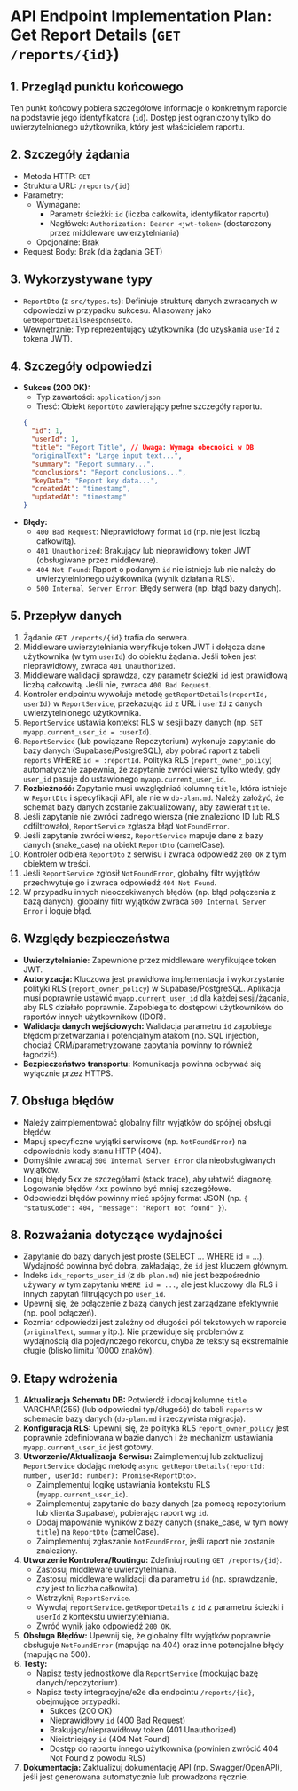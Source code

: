 # API Endpoint Implementation Plan: Get Report Details (`GET /reports/{id}`)

## 1. Przegląd punktu końcowego
Ten punkt końcowy pobiera szczegółowe informacje o konkretnym raporcie na podstawie jego identyfikatora (`id`). Dostęp jest ograniczony tylko do uwierzytelnionego użytkownika, który jest właścicielem raportu.

## 2. Szczegóły żądania
- Metoda HTTP: `GET`
- Struktura URL: `/reports/{id}`
- Parametry:
  - Wymagane:
    - Parametr ścieżki: `id` (liczba całkowita, identyfikator raportu)
    - Nagłówek: `Authorization: Bearer <jwt-token>` (dostarczony przez middleware uwierzytelniania)
  - Opcjonalne: Brak
- Request Body: Brak (dla żądania GET)

## 3. Wykorzystywane typy
- `ReportDto` (z `src/types.ts`): Definiuje strukturę danych zwracanych w odpowiedzi w przypadku sukcesu. Aliasowany jako `GetReportDetailsResponseDto`.
- Wewnętrznie: Typ reprezentujący użytkownika (do uzyskania `userId` z tokena JWT).

## 4. Szczegóły odpowiedzi
- **Sukces (200 OK):**
  - Typ zawartości: `application/json`
  - Treść: Obiekt `ReportDto` zawierający pełne szczegóły raportu.
  ```json
  {
    "id": 1,
    "userId": 1,
    "title": "Report Title", // Uwaga: Wymaga obecności w DB
    "originalText": "Large input text...",
    "summary": "Report summary...",
    "conclusions": "Report conclusions...",
    "keyData": "Report key data...",
    "createdAt": "timestamp",
    "updatedAt": "timestamp"
  }
  ```
- **Błędy:**
  - `400 Bad Request`: Nieprawidłowy format `id` (np. nie jest liczbą całkowitą).
  - `401 Unauthorized`: Brakujący lub nieprawidłowy token JWT (obsługiwane przez middleware).
  - `404 Not Found`: Raport o podanym `id` nie istnieje lub nie należy do uwierzytelnionego użytkownika (wynik działania RLS).
  - `500 Internal Server Error`: Błędy serwera (np. błąd bazy danych).

## 5. Przepływ danych
1. Żądanie `GET /reports/{id}` trafia do serwera.
2. Middleware uwierzytelniania weryfikuje token JWT i dołącza dane użytkownika (w tym `userId`) do obiektu żądania. Jeśli token jest nieprawidłowy, zwraca `401 Unauthorized`.
3. Middleware walidacji sprawdza, czy parametr ścieżki `id` jest prawidłową liczbą całkowitą. Jeśli nie, zwraca `400 Bad Request`.
4. Kontroler endpointu wywołuje metodę `getReportDetails(reportId, userId)` w `ReportService`, przekazując `id` z URL i `userId` z danych uwierzytelnionego użytkownika.
5. `ReportService` ustawia kontekst RLS w sesji bazy danych (np. `SET myapp.current_user_id = :userId`).
6. `ReportService` (lub powiązane Repozytorium) wykonuje zapytanie do bazy danych (Supabase/PostgreSQL), aby pobrać raport z tabeli `reports` WHERE `id = :reportId`. Polityka RLS (`report_owner_policy`) automatycznie zapewnia, że zapytanie zwróci wiersz tylko wtedy, gdy `user_id` pasuje do ustawionego `myapp.current_user_id`.
7. **Rozbieżność:** Zapytanie musi uwzględniać kolumnę `title`, która istnieje w `ReportDto` i specyfikacji API, ale nie w `db-plan.md`. Należy założyć, że schemat bazy danych zostanie zaktualizowany, aby zawierał `title`.
8. Jeśli zapytanie nie zwróci żadnego wiersza (nie znaleziono ID lub RLS odfiltrowało), `ReportService` zgłasza błąd `NotFoundError`.
9. Jeśli zapytanie zwróci wiersz, `ReportService` mapuje dane z bazy danych (snake_case) na obiekt `ReportDto` (camelCase).
10. Kontroler odbiera `ReportDto` z serwisu i zwraca odpowiedź `200 OK` z tym obiektem w treści.
11. Jeśli `ReportService` zgłosił `NotFoundError`, globalny filtr wyjątków przechwytuje go i zwraca odpowiedź `404 Not Found`.
12. W przypadku innych nieoczekiwanych błędów (np. błąd połączenia z bazą danych), globalny filtr wyjątków zwraca `500 Internal Server Error` i loguje błąd.

## 6. Względy bezpieczeństwa
- **Uwierzytelnianie:** Zapewnione przez middleware weryfikujące token JWT.
- **Autoryzacja:** Kluczowa jest prawidłowa implementacja i wykorzystanie polityki RLS (`report_owner_policy`) w Supabase/PostgreSQL. Aplikacja musi poprawnie ustawić `myapp.current_user_id` dla każdej sesji/żądania, aby RLS działało poprawnie. Zapobiega to dostępowi użytkowników do raportów innych użytkowników (IDOR).
- **Walidacja danych wejściowych:** Walidacja parametru `id` zapobiega błędom przetwarzania i potencjalnym atakom (np. SQL injection, chociaż ORM/parametryzowane zapytania powinny to również łagodzić).
- **Bezpieczeństwo transportu:** Komunikacja powinna odbywać się wyłącznie przez HTTPS.

## 7. Obsługa błędów
- Należy zaimplementować globalny filtr wyjątków do spójnej obsługi błędów.
- Mapuj specyficzne wyjątki serwisowe (np. `NotFoundError`) na odpowiednie kody stanu HTTP (404).
- Domyślnie zwracaj `500 Internal Server Error` dla nieobsługiwanych wyjątków.
- Loguj błędy 5xx ze szczegółami (stack trace), aby ułatwić diagnozę. Logowanie błędów 4xx powinno być mniej szczegółowe.
- Odpowiedzi błędów powinny mieć spójny format JSON (np. `{ "statusCode": 404, "message": "Report not found" }`).

## 8. Rozważania dotyczące wydajności
- Zapytanie do bazy danych jest proste (SELECT ... WHERE id = ...). Wydajność powinna być dobra, zakładając, że `id` jest kluczem głównym.
- Indeks `idx_reports_user_id` (z `db-plan.md`) nie jest bezpośrednio używany w tym zapytaniu `WHERE id = ...`, ale jest kluczowy dla RLS i innych zapytań filtrujących po `user_id`.
- Upewnij się, że połączenie z bazą danych jest zarządzane efektywnie (np. pool połączeń).
- Rozmiar odpowiedzi jest zależny od długości pól tekstowych w raporcie (`originalText`, `summary` itp.). Nie przewiduje się problemów z wydajnością dla pojedynczego rekordu, chyba że teksty są ekstremalnie długie (blisko limitu 10000 znaków).

## 9. Etapy wdrożenia
1. **Aktualizacja Schematu DB:** Potwierdź i dodaj kolumnę `title` VARCHAR(255) (lub odpowiedni typ/długość) do tabeli `reports` w schemacie bazy danych (`db-plan.md` i rzeczywista migracja).
2. **Konfiguracja RLS:** Upewnij się, że polityka RLS `report_owner_policy` jest poprawnie zdefiniowana w bazie danych i że mechanizm ustawiania `myapp.current_user_id` jest gotowy.
3. **Utworzenie/Aktualizacja Serwisu:** Zaimplementuj lub zaktualizuj `ReportService` dodając metodę `async getReportDetails(reportId: number, userId: number): Promise<ReportDto>`.
    - Zaimplementuj logikę ustawiania kontekstu RLS (`myapp.current_user_id`).
    - Zaimplementuj zapytanie do bazy danych (za pomocą repozytorium lub klienta Supabase), pobierając raport wg `id`.
    - Dodaj mapowanie wyników z bazy danych (snake_case, w tym nowy `title`) na `ReportDto` (camelCase).
    - Zaimplementuj zgłaszanie `NotFoundError`, jeśli raport nie zostanie znaleziony.
4. **Utworzenie Kontrolera/Routingu:** Zdefiniuj routing `GET /reports/{id}`.
    - Zastosuj middleware uwierzytelniania.
    - Zastosuj middleware walidacji dla parametru `id` (np. sprawdzanie, czy jest to liczba całkowita).
    - Wstrzyknij `ReportService`.
    - Wywołaj `reportService.getReportDetails` z `id` z parametru ścieżki i `userId` z kontekstu uwierzytelniania.
    - Zwróć wynik jako odpowiedź `200 OK`.
5. **Obsługa Błędów:** Upewnij się, że globalny filtr wyjątków poprawnie obsługuje `NotFoundError` (mapując na 404) oraz inne potencjalne błędy (mapując na 500).
6. **Testy:**
    - Napisz testy jednostkowe dla `ReportService` (mockując bazę danych/repozytorium).
    - Napisz testy integracyjne/e2e dla endpointu `/reports/{id}`, obejmujące przypadki:
        - Sukces (200 OK)
        - Nieprawidłowy `id` (400 Bad Request)
        - Brakujący/nieprawidłowy token (401 Unauthorized)
        - Nieistniejący `id` (404 Not Found)
        - Dostęp do raportu innego użytkownika (powinien zwrócić 404 Not Found z powodu RLS)
7. **Dokumentacja:** Zaktualizuj dokumentację API (np. Swagger/OpenAPI), jeśli jest generowana automatycznie lub prowadzona ręcznie. 